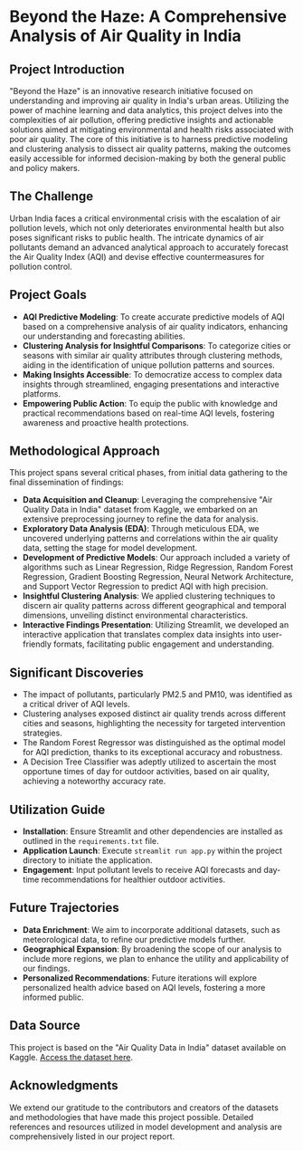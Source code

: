 # Beyond the Haze: A Comprehensive Analysis of Air Quality in India

## Project Introduction
"Beyond the Haze" is an innovative research initiative focused on understanding and improving air quality in India's urban areas. Utilizing the power of machine learning and data analytics, this project delves into the complexities of air pollution, offering predictive insights and actionable solutions aimed at mitigating environmental and health risks associated with poor air quality. The core of this initiative is to harness predictive modeling and clustering analysis to dissect air quality patterns, making the outcomes easily accessible for informed decision-making by both the general public and policy makers.

## The Challenge
Urban India faces a critical environmental crisis with the escalation of air pollution levels, which not only deteriorates environmental health but also poses significant risks to public health. The intricate dynamics of air pollutants demand an advanced analytical approach to accurately forecast the Air Quality Index (AQI) and devise effective countermeasures for pollution control.

## Project Goals
- **AQI Predictive Modeling**: To create accurate predictive models of AQI based on a comprehensive analysis of air quality indicators, enhancing our understanding and forecasting abilities.
- **Clustering Analysis for Insightful Comparisons**: To categorize cities or seasons with similar air quality attributes through clustering methods, aiding in the identification of unique pollution patterns and sources.
- **Making Insights Accessible**: To democratize access to complex data insights through streamlined, engaging presentations and interactive platforms.
- **Empowering Public Action**: To equip the public with knowledge and practical recommendations based on real-time AQI levels, fostering awareness and proactive health protections.

## Methodological Approach
This project spans several critical phases, from initial data gathering to the final dissemination of findings:
- **Data Acquisition and Cleanup**: Leveraging the comprehensive "Air Quality Data in India" dataset from Kaggle, we embarked on an extensive preprocessing journey to refine the data for analysis.
- **Exploratory Data Analysis (EDA)**: Through meticulous EDA, we uncovered underlying patterns and correlations within the air quality data, setting the stage for model development.
- **Development of Predictive Models**: Our approach included a variety of algorithms such as Linear Regression, Ridge Regression, Random Forest Regression, Gradient Boosting Regression, Neural Network Architecture, and Support Vector Regression to predict AQI with high precision.
- **Insightful Clustering Analysis**: We applied clustering techniques to discern air quality patterns across different geographical and temporal dimensions, unveiling distinct environmental characteristics.
- **Interactive Findings Presentation**: Utilizing Streamlit, we developed an interactive application that translates complex data insights into user-friendly formats, facilitating public engagement and understanding.

## Significant Discoveries
- The impact of pollutants, particularly PM2.5 and PM10, was identified as a critical driver of AQI levels.
- Clustering analyses exposed distinct air quality trends across different cities and seasons, highlighting the necessity for targeted intervention strategies.
- The Random Forest Regressor was distinguished as the optimal model for AQI prediction, thanks to its exceptional accuracy and robustness.
- A Decision Tree Classifier was adeptly utilized to ascertain the most opportune times of day for outdoor activities, based on air quality, achieving a noteworthy accuracy rate.

## Utilization Guide
- **Installation**: Ensure Streamlit and other dependencies are installed as outlined in the `requirements.txt` file.
- **Application Launch**: Execute `streamlit run app.py` within the project directory to initiate the application.
- **Engagement**: Input pollutant levels to receive AQI forecasts and day-time recommendations for healthier outdoor activities.

## Future Trajectories
- **Data Enrichment**: We aim to incorporate additional datasets, such as meteorological data, to refine our predictive models further.
- **Geographical Expansion**: By broadening the scope of our analysis to include more regions, we plan to enhance the utility and applicability of our findings.
- **Personalized Recommendations**: Future iterations will explore personalized health advice based on AQI levels, fostering a more informed public.

## Data Source
This project is based on the "Air Quality Data in India" dataset available on Kaggle. [Access the dataset here](https://www.kaggle.com/datasets/rohanrao/air-quality-data-in-india).

## Acknowledgments
We extend our gratitude to the contributors and creators of the datasets and methodologies that have made this project possible. Detailed references and resources utilized in model development and analysis are comprehensively listed in our project report.
